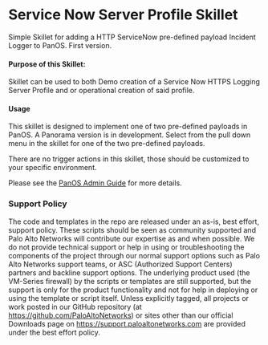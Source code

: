 # Service Now Server Profile Skillet
Simple Skillet for adding a HTTP ServiceNow pre-defined payload Incident 
Logger to PanOS. First version.

#### Purpose of this Skillet:
Skillet can be used to both Demo creation of a Service Now HTTPS Logging 
Server Profile and or operational creation of said profile.

#### Usage
This skillet is designed to implement one of two pre-defined payloads in PanOS. 
A Panorama version is in development. Select from the pull down menu in 
the skillet for one of the two pre-defined payloads.

There are no trigger actions in this skillet, those should be customized to
your specific environment.

Please see the [PanOS Admin Guide](https://docs.paloaltonetworks.com/pan-os/9-0/pan-os-admin.html) for more details.



### Support Policy
The code and templates in the repo are released under an as-is, best effort,
support policy. These scripts should be seen as community supported and
Palo Alto Networks will contribute our expertise as and when possible.
We do not provide technical support or help in using or troubleshooting the
components of the project through our normal support options such as
Palo Alto Networks support teams, or ASC (Authorized Support Centers)
partners and backline support options. The underlying product used
(the VM-Series firewall) by the scripts or templates are still supported,
but the support is only for the product functionality and not for help in
deploying or using the template or script itself. Unless explicitly tagged,
all projects or work posted in our GitHub repository
(at https://github.com/PaloAltoNetworks) or sites other than our official
Downloads page on https://support.paloaltonetworks.com are provided under
the best effort policy.